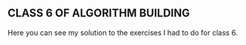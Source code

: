 ## CLASS 6 OF ALGORITHM BUILDING
Here you can see my solution to the exercises I had to do for class 6.
